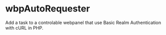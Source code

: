 # wbpAutoRequester
Add a task to a controlable webpanel that use Basic Realm Authentication with cURL in PHP.
